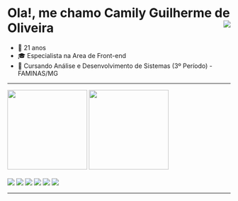 # Ola!, me chamo Camily Guilherme de Oliveira <img src="https://cdn.picrew.me/shareImg/org/202502/338224_7wcuPpj5.png" align="right"/>

- 📅 21 anos  
- 🎓 Especialista na Area de Front-end  
- 🎒 Cursando Análise e Desenvolvimento de Sistemas (3º Período) - FAMINAS/MG  

---

<div>
  <img height="180em" src="https://github-readme-stats.vercel.app/api?username=camilyolivei&show_icons=true&theme=radical"/>
  <img height="180em" src="https://github-readme-stats.vercel.app/api/top-langs/?username=camilyolivei&layout=compact&theme=radical""/>
</div>

<br />

<div>
  <img src="https://img.shields.io/badge/-JavaScript-F7DF1E?style=flat&logo=javascript&logoColor=000" />
  <img src="https://img.shields.io/badge/-HTML5-E34F26?style=flat&logo=html5&logoColor=fff" />
  <img src="https://img.shields.io/badge/-CSS3-1572B6?style=flat&logo=css3&logoColor=fff" />
  <img src="https://img.shields.io/badge/-React-61DAFB?style=flat&logo=react&logoColor=000" />
  <img src="https://img.shields.io/badge/-PowerBI-F2C811?style=flat&logo=powerbi&logoColor=000" />
  <img src="https://img.shields.io/badge/-SQL-4479A1?style=flat&logo=mysql&logoColor=fff"/>
</div>


---


